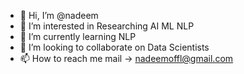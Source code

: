 - 👋 Hi, I’m @nadeem
- 👀 I’m interested in Researching AI ML NLP
- 🌱 I’m currently learning NLP 
- 💞️ I’m looking to collaborate on Data Scientists
- 📫 How to reach me mail -> nadeemoffl@gmail.com 

<!---
nadeemoffl/nadeemoffl is a ✨ special ✨ repository because its `README.md` (this file) appears on your GitHub profile.
You can click the Preview link to take a look at your changes.
--->
